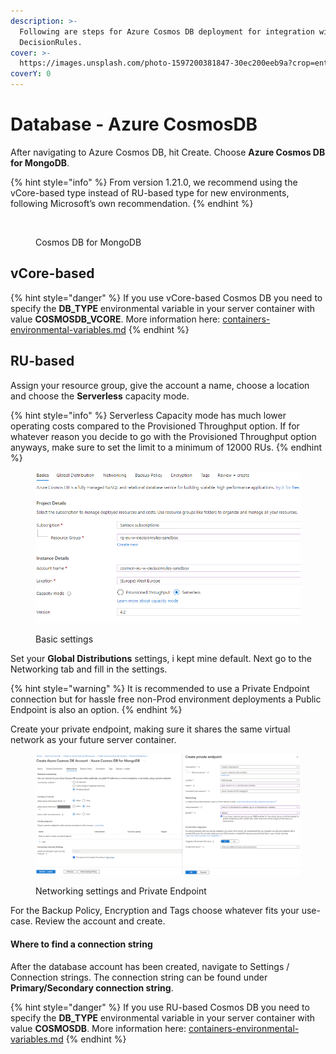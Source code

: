 ```yaml
---
description: >-
  Following are steps for Azure Cosmos DB deployment for integration with
  DecisionRules.
cover: >-
  https://images.unsplash.com/photo-1597200381847-30ec200eeb9a?crop=entropy&cs=srgb&fm=jpg&ixid=MnwxOTcwMjR8MHwxfHNlYXJjaHwzfHxBenVyZXxlbnwwfHx8fDE2NTI2ODQxOTE&ixlib=rb-1.2.1&q=85
coverY: 0
---
```


# Database - Azure CosmosDB

After navigating to Azure Cosmos DB, hit Create. Choose **Azure Cosmos DB for MongoDB**.&#x20;

{% hint style="info" %}
From version 1.21.0, we recommend using the vCore-based type instead of RU-based type for new environments, following Microsoft’s own recommendation.
{% endhint %}

<figure><img src="../../../.gitbook/assets/Snímek obrazovky 2025-09-08 v 4.12.07.png" alt=""><figcaption><p>Cosmos DB for MongoDB</p></figcaption></figure>

## vCore-based

{% hint style="danger" %}
If you use vCore-based Cosmos DB you need to specify the **DB\_TYPE** environmental variable in your server container with value **COSMOSDB\_VCORE**. More information here: [containers-environmental-variables.md](../containers-environmental-variables.md "mention")
{% endhint %}

## RU-based

Assign your resource group, give the account a name, choose a location and choose the **Serverless** capacity mode.

{% hint style="info" %}
Serverless Capacity mode has much lower operating costs compared to the Provisioned Throughput option. If for whatever reason you decide to go with the Provisioned Throughput option anyways, make sure to set the limit to a minimum of 12000 RUs.
{% endhint %}

<figure><img src="../../../.gitbook/assets/image (289).png" alt=""><figcaption><p>Basic settings</p></figcaption></figure>

Set your **Global Distributions** settings, i kept mine default. Next go to the Networking tab and fill in the settings.&#x20;

{% hint style="warning" %}
It is recommended to use a Private Endpoint connection but for hassle free non-Prod environment deployments a Public Endpoint is also an option.
{% endhint %}

Create your private endpoint, making sure it shares the same virtual network as your future server container.

<figure><img src="../../../.gitbook/assets/image (291).png" alt=""><figcaption><p>Networking settings and Private Endpoint</p></figcaption></figure>

For the Backup Policy, Encryption and Tags choose whatever fits your use-case. Review the account and create.

#### Where to find a connection string

After the database account has been created, navigate to Settings / Connection strings. The connection string can be found under **Primary/Secondary connection string**.

{% hint style="danger" %}
If you use RU-based Cosmos DB you need to specify the **DB\_TYPE** environmental variable in your server container with value **COSMOSDB**. More information here: [containers-environmental-variables.md](../containers-environmental-variables.md "mention")
{% endhint %}
